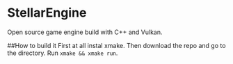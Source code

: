 # StellarEngine
Open source game engine build with C++ and Vulkan.

##How to build it
First at all instal xmake. Then download the repo and go to the directory. Run `xmake && xmake run`.
